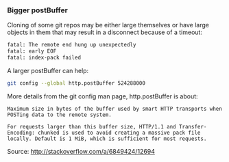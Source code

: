 ### Bigger postBuffer
Cloning of some git repos may be either large themselves or have large objects in them that may result in a disconnect because of a timeout:
```bash
fatal: The remote end hung up unexpectedly
fatal: early EOF
fatal: index-pack failed
```
A larger postBuffer can help:
```bash
git config --global http.postBuffer 524288000
```
More details from the git config man page, http.postBuffer is about:
```
Maximum size in bytes of the buffer used by smart HTTP transports when POSTing data to the remote system.

For requests larger than this buffer size, HTTP/1.1 and Transfer-Encoding: chunked is used to avoid creating a massive pack file locally. Default is 1 MiB, which is sufficient for most requests.
```
Source: http://stackoverflow.com/a/6849424/12694
